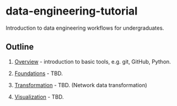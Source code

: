 # data-engineering-tutorial
Introduction to data engineering workflows for undergraduates.

## Outline

1. [Overview](01_overview.ipynb) - introduction to basic tools, e.g. git, GitHub, Python.

2. [Foundations](02_foundations.ipynb) - TBD.

3. [Transformation](03_transformation.ipynb) - TBD. (Network data transformation)
 
4. [Visualization](04_visualization.ipynb) - TBD.
